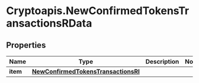 # Cryptoapis.NewConfirmedTokensTransactionsRData

## Properties

Name | Type | Description | Notes
------------ | ------------- | ------------- | -------------
**item** | [**NewConfirmedTokensTransactionsRI**](NewConfirmedTokensTransactionsRI.md) |  | 


